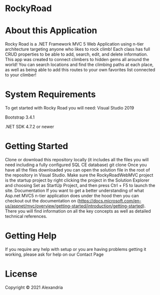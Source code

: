 # RockyRoad
# About this Application
Rocky Road is a .NET Framework MVC 5 Web Application using n-tier architecture targeting anyone who likes to rock climb! Each class has full CRUD properties to be able to add, search, edit, and delete information. This app was created to connect climbers to hidden gems all around the world! You can search locations and find the climbing paths at each place, as well as being able to add this routes to your own favorites list connected to your climber!


# System Requirements
To get started with Rocky Road you will need:
Visual Studio 2019

Bootstrap 3.4.1

.NET SDK 4.7.2 or newer


# Getting Started
Clone or download this repository locally (it includes all the files you will need including a fully configured SQL CE database)
git clone
Once you have all the files downloaded you can open the solution file in the root of the repository in Visual Studio. Make sure the RockyRoadWebMVC project is the startup project by right clicking the project in the Solution Explorer and choosing Set as StartUp Project, and then press Ctrl + F5 to launch the site.
Documentation If you want to get a better understanding of what Asp.net MVC5 n-tier application does under the hood then you can checkout out the documentation on (https://docs.microsoft.com/en-us/aspnet/mvc/overview/getting-started/introduction/getting-started). There you will find information on all the key concepts as well as detailed technical references.


# Getting Help
If you require any help with setup or you are having problems getting it working, please ask for help on our Contact Page


# License
Copyright © 2021 Alexandria
